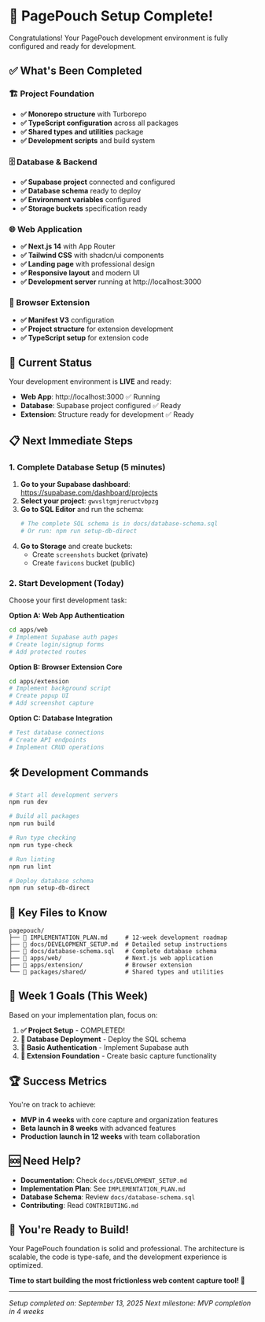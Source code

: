 # 🎉 PagePouch Setup Complete!

Congratulations! Your PagePouch development environment is fully configured and ready for development.

## ✅ What's Been Completed

### 🏗️ Project Foundation
- **✅ Monorepo structure** with Turborepo
- **✅ TypeScript configuration** across all packages
- **✅ Shared types and utilities** package
- **✅ Development scripts** and build system

### 🗄️ Database & Backend
- **✅ Supabase project** connected and configured
- **✅ Database schema** ready to deploy
- **✅ Environment variables** configured
- **✅ Storage buckets** specification ready

### 🌐 Web Application
- **✅ Next.js 14** with App Router
- **✅ Tailwind CSS** with shadcn/ui components
- **✅ Landing page** with professional design
- **✅ Responsive layout** and modern UI
- **✅ Development server** running at http://localhost:3000

### 📱 Browser Extension
- **✅ Manifest V3** configuration
- **✅ Project structure** for extension development
- **✅ TypeScript setup** for extension code

## 🚀 Current Status

Your development environment is **LIVE** and ready:

- **Web App**: http://localhost:3000 ✅ Running
- **Database**: Supabase project configured ✅ Ready
- **Extension**: Structure ready for development ✅ Ready

## 📋 Next Immediate Steps

### 1. Complete Database Setup (5 minutes)

1. **Go to your Supabase dashboard**: https://supabase.com/dashboard/projects
2. **Select your project**: `gwvsltgmjreructvbpzg`
3. **Go to SQL Editor** and run the schema:
   ```bash
   # The complete SQL schema is in docs/database-schema.sql
   # Or run: npm run setup-db-direct
   ```
4. **Go to Storage** and create buckets:
   - Create `screenshots` bucket (private)
   - Create `favicons` bucket (public)

### 2. Start Development (Today)

Choose your first development task:

**Option A: Web App Authentication**
```bash
cd apps/web
# Implement Supabase auth pages
# Create login/signup forms
# Add protected routes
```

**Option B: Browser Extension Core**
```bash
cd apps/extension
# Implement background script
# Create popup UI
# Add screenshot capture
```

**Option C: Database Integration**
```bash
# Test database connections
# Create API endpoints
# Implement CRUD operations
```

## 🛠️ Development Commands

```bash
# Start all development servers
npm run dev

# Build all packages
npm run build

# Run type checking
npm run type-check

# Run linting
npm run lint

# Deploy database schema
npm run setup-db-direct
```

## 📁 Key Files to Know

```
pagepouch/
├── 📄 IMPLEMENTATION_PLAN.md     # 12-week development roadmap
├── 📄 docs/DEVELOPMENT_SETUP.md  # Detailed setup instructions
├── 📄 docs/database-schema.sql   # Complete database schema
├── 📁 apps/web/                  # Next.js web application
├── 📁 apps/extension/            # Browser extension
└── 📁 packages/shared/           # Shared types and utilities
```

## 🎯 Week 1 Goals (This Week)

Based on your implementation plan, focus on:

1. **✅ Project Setup** - COMPLETED!
2. **🔄 Database Deployment** - Deploy the SQL schema
3. **🔄 Basic Authentication** - Implement Supabase auth
4. **🔄 Extension Foundation** - Create basic capture functionality

## 🏆 Success Metrics

You're on track to achieve:
- **MVP in 4 weeks** with core capture and organization features
- **Beta launch in 8 weeks** with advanced features
- **Production launch in 12 weeks** with team collaboration

## 🆘 Need Help?

- **Documentation**: Check `docs/DEVELOPMENT_SETUP.md`
- **Implementation Plan**: See `IMPLEMENTATION_PLAN.md`
- **Database Schema**: Review `docs/database-schema.sql`
- **Contributing**: Read `CONTRIBUTING.md`

## 🎉 You're Ready to Build!

Your PagePouch foundation is solid and professional. The architecture is scalable, the code is type-safe, and the development experience is optimized.

**Time to start building the most frictionless web content capture tool! 🚀**

---

*Setup completed on: September 13, 2025*
*Next milestone: MVP completion in 4 weeks*
